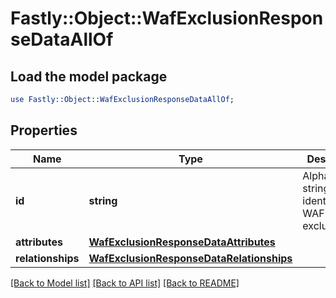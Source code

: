 # Fastly::Object::WafExclusionResponseDataAllOf

## Load the model package
```perl
use Fastly::Object::WafExclusionResponseDataAllOf;
```

## Properties
Name | Type | Description | Notes
------------ | ------------- | ------------- | -------------
**id** | **string** | Alphanumeric string identifying a WAF exclusion. | [optional] [readonly] 
**attributes** | [**WafExclusionResponseDataAttributes**](WafExclusionResponseDataAttributes.md) |  | [optional] 
**relationships** | [**WafExclusionResponseDataRelationships**](WafExclusionResponseDataRelationships.md) |  | [optional] 

[[Back to Model list]](../README.md#documentation-for-models) [[Back to API list]](../README.md#documentation-for-api-endpoints) [[Back to README]](../README.md)


